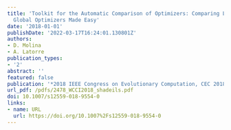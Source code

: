 ```yaml
---
title: 'Toolkit for the Automatic Comparison of Optimizers: Comparing Large-Scale
  Global Optimizers Made Easy'
date: '2018-01-01'
publishDate: '2022-03-17T16:24:01.130801Z'
authors:
- D. Molina
- A. Latorre
publication_types:
- '2'
abstract: ''
featured: false
publication: '*2018 IEEE Congress on Evolutionary Computation, CEC 2018 - Proceedings*'
url_pdf: /pdfs/2478_WCCI2018_shadeils.pdf
doi: 10.1007/s12559-018-9554-0
links:
- name: URL
  url: https://doi.org/10.1007%2Fs12559-018-9554-0
---
```


